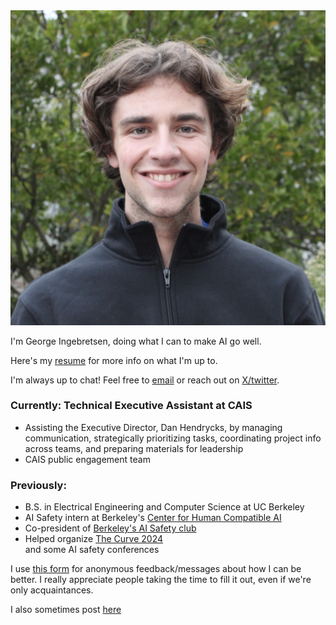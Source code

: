 <div class="profile-container">
    <img src="me.jpeg" alt="George Ingebretsen" class="profile-image">
    <div>
        <p>I'm George Ingebretsen, doing what I can to make AI go well.</p>
        <p>Here's my <a href="https://drive.google.com/file/d/1WBnSCmavi1sFVNcOztSt71_HWecZw4Qe/view?usp=sharing" target="_blank">resume</a> for more info on what I'm up to.</p>
        <p>I'm always up to chat! Feel free to <a href="mailto:george.ingebretsen@gmail.com">email</a> or reach out on <a href="https://twitter.com/Newton_theMan">X/twitter</a>.</p>
    </div>
</div>
<h3>Currently: Technical Executive Assistant at CAIS</h3>
<ul>
    <li>Assisting the Executive Director, Dan Hendrycks, by managing communication, strategically prioritizing tasks, coordinating project info across teams, and preparing materials for leadership</li>
    <li>CAIS public engagement team</li>
</ul>
<h3>Previously:</h3>
<ul>
    <li>B.S. in Electrical Engineering and Computer Science at UC Berkeley</li>
    <li>AI Safety intern at Berkeley's <a href="https://humancompatible.ai/" target="_blank">Center for Human Compatible AI</a></li>
    <li>Co-president of <a href="https://berkeleyaisafety.com/" target="_blank">Berkeley's AI Safety club</a></li>
    <li>Helped organize <a href="https://thecurve.is" target="_blank">The Curve 2024</a></li> and some AI safety conferences
</ul>

<p>I use <a href="https://www.admonymous.co/georgeingebretsen">this form</a> for anonymous feedback/messages about how I can be better. I really appreciate people taking the time to fill it out, even if we're only acquaintances.</p>

<p>I also sometimes post <a href="https://www.lesswrong.com/users/george-ingebretsen">here</a></p>

